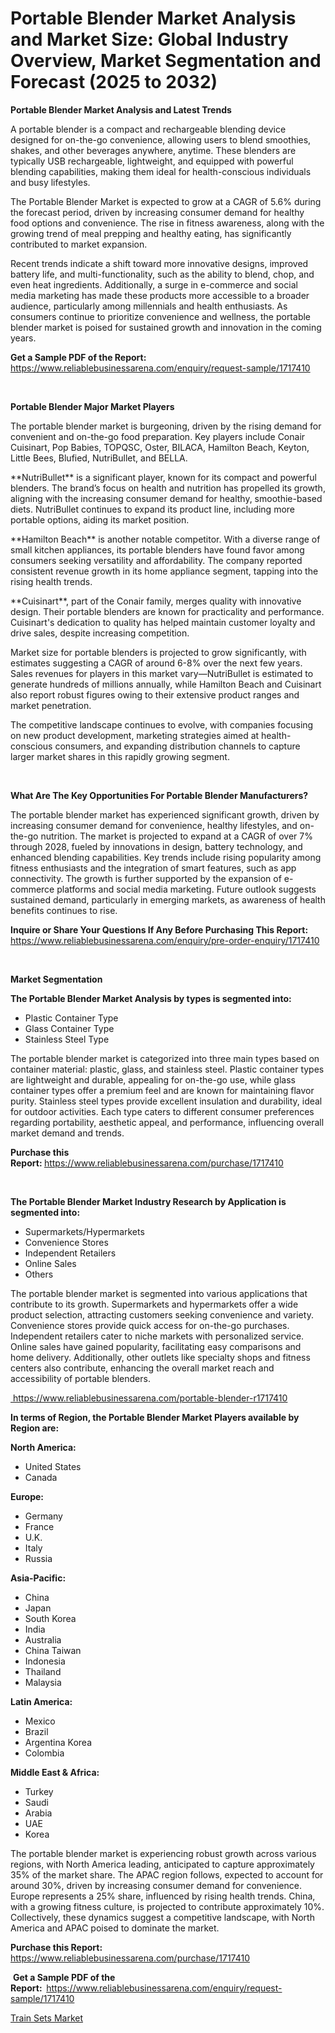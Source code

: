 <p><h1>Portable Blender Market Analysis and Market Size: Global Industry Overview, Market Segmentation and Forecast (2025 to 2032)</h1></p><p><strong>Portable Blender Market Analysis and Latest Trends</strong></p>
<p><p>A portable blender is a compact and rechargeable blending device designed for on-the-go convenience, allowing users to blend smoothies, shakes, and other beverages anywhere, anytime. These blenders are typically USB rechargeable, lightweight, and equipped with powerful blending capabilities, making them ideal for health-conscious individuals and busy lifestyles.</p><p>The Portable Blender Market is expected to grow at a CAGR of 5.6% during the forecast period, driven by increasing consumer demand for healthy food options and convenience. The rise in fitness awareness, along with the growing trend of meal prepping and healthy eating, has significantly contributed to market expansion. </p><p>Recent trends indicate a shift toward more innovative designs, improved battery life, and multi-functionality, such as the ability to blend, chop, and even heat ingredients. Additionally, a surge in e-commerce and social media marketing has made these products more accessible to a broader audience, particularly among millennials and health enthusiasts. As consumers continue to prioritize convenience and wellness, the portable blender market is poised for sustained growth and innovation in the coming years.</p></p>
<p><strong>Get a Sample PDF of the Report:&nbsp;</strong> <a href="https://www.reliablebusinessarena.com/enquiry/request-sample/1717410?utm_campaign=2322&utm_medium=2&utm_source=Github&utm_content=ia&utm_term=08022025&utm_id=portable-blender">https://www.reliablebusinessarena.com/enquiry/request-sample/1717410</a></p>
<p>&nbsp;</p>
<p><strong>Portable Blender Major Market Players</strong></p>
<p><p>The portable blender market is burgeoning, driven by the rising demand for convenient and on-the-go food preparation. Key players include Conair Cuisinart, Pop Babies, TOPQSC, Oster, BILACA, Hamilton Beach, Keyton, Little Bees, Blufied, NutriBullet, and BELLA.</p><p>**NutriBullet** is a significant player, known for its compact and powerful blenders. The brand’s focus on health and nutrition has propelled its growth, aligning with the increasing consumer demand for healthy, smoothie-based diets. NutriBullet continues to expand its product line, including more portable options, aiding its market position.</p><p>**Hamilton Beach** is another notable competitor. With a diverse range of small kitchen appliances, its portable blenders have found favor among consumers seeking versatility and affordability. The company reported consistent revenue growth in its home appliance segment, tapping into the rising health trends.</p><p>**Cuisinart**, part of the Conair family, merges quality with innovative design. Their portable blenders are known for practicality and performance. Cuisinart's dedication to quality has helped maintain customer loyalty and drive sales, despite increasing competition.</p><p>Market size for portable blenders is projected to grow significantly, with estimates suggesting a CAGR of around 6-8% over the next few years. Sales revenues for players in this market vary—NutriBullet is estimated to generate hundreds of millions annually, while Hamilton Beach and Cuisinart also report robust figures owing to their extensive product ranges and market penetration.</p><p>The competitive landscape continues to evolve, with companies focusing on new product development, marketing strategies aimed at health-conscious consumers, and expanding distribution channels to capture larger market shares in this rapidly growing segment.</p></p>
<p>&nbsp;</p>
<p><strong>What Are The Key Opportunities For Portable Blender Manufacturers?</strong></p>
<p><p>The portable blender market has experienced significant growth, driven by increasing consumer demand for convenience, healthy lifestyles, and on-the-go nutrition. The market is projected to expand at a CAGR of over 7% through 2028, fueled by innovations in design, battery technology, and enhanced blending capabilities. Key trends include rising popularity among fitness enthusiasts and the integration of smart features, such as app connectivity. The growth is further supported by the expansion of e-commerce platforms and social media marketing. Future outlook suggests sustained demand, particularly in emerging markets, as awareness of health benefits continues to rise.</p></p>
<p><strong>Inquire or Share Your Questions If Any Before Purchasing This Report:</strong> <a href="https://www.reliablebusinessarena.com/enquiry/pre-order-enquiry/1717410?utm_campaign=2322&utm_medium=2&utm_source=Github&utm_content=ia&utm_term=08022025&utm_id=portable-blender">https://www.reliablebusinessarena.com/enquiry/pre-order-enquiry/1717410</a></p>
<p>&nbsp;</p>
<p><strong>Market Segmentation</strong></p>
<p><strong>The Portable Blender Market Analysis by types is segmented into:</strong></p>
<p><ul><li>Plastic Container Type</li><li>Glass Container Type</li><li>Stainless Steel Type</li></ul></p>
<p><p>The portable blender market is categorized into three main types based on container material: plastic, glass, and stainless steel. Plastic container types are lightweight and durable, appealing for on-the-go use, while glass container types offer a premium feel and are known for maintaining flavor purity. Stainless steel types provide excellent insulation and durability, ideal for outdoor activities. Each type caters to different consumer preferences regarding portability, aesthetic appeal, and performance, influencing overall market demand and trends.</p></p>
<p><strong>Purchase this Report:&nbsp;</strong><a href="https://www.reliablebusinessarena.com/purchase/1717410?utm_campaign=2322&utm_medium=2&utm_source=Github&utm_content=ia&utm_term=08022025&utm_id=portable-blender">https://www.reliablebusinessarena.com/purchase/1717410</a></p>
<p>&nbsp;</p>
<p><strong>The Portable Blender Market Industry Research by Application is segmented into:</strong></p>
<p><ul><li>Supermarkets/Hypermarkets</li><li>Convenience Stores</li><li>Independent Retailers</li><li>Online Sales</li><li>Others</li></ul></p>
<p><p>The portable blender market is segmented into various applications that contribute to its growth. Supermarkets and hypermarkets offer a wide product selection, attracting customers seeking convenience and variety. Convenience stores provide quick access for on-the-go purchases. Independent retailers cater to niche markets with personalized service. Online sales have gained popularity, facilitating easy comparisons and home delivery. Additionally, other outlets like specialty shops and fitness centers also contribute, enhancing the overall market reach and accessibility of portable blenders.</p></p>
<p><a href="https://www.reliablebusinessarena.com/portable-blender-r1717410?utm_campaign=2322&utm_medium=2&utm_source=Github&utm_content=ia&utm_term=08022025&utm_id=portable-blender">&nbsp;https://www.reliablebusinessarena.com/portable-blender-r1717410</a></p>
<p><strong>In terms of Region, the Portable Blender Market Players available by Region are:</strong></p>
<p>
    <p> <strong> North America: </strong>
        <ul>
            <li>United States</li>
            <li>Canada</li>
        </ul>
        </p> 
    <p> <strong> Europe: </strong>
        <ul>
            <li>Germany</li>
            <li>France</li>
            <li>U.K.</li>
            <li>Italy</li>
            <li>Russia</li>
        </ul>
        </p> 
    <p> <strong> Asia-Pacific: </strong>
        <ul>
            <li>China</li>
            <li>Japan</li>
            <li>South Korea</li>
            <li>India</li>
            <li>Australia</li>
            <li>China Taiwan</li>
            <li>Indonesia</li>
            <li>Thailand</li>
            <li>Malaysia</li>
        </ul>
        </p> 
    <p> <strong> Latin America: </strong>
        <ul>
            <li>Mexico</li>
            <li>Brazil</li>
            <li>Argentina Korea</li>
            <li>Colombia</li>
        </ul>
        </p> 
    <p> <strong> Middle East & Africa: </strong>
        <ul>
            <li>Turkey</li>
            <li>Saudi</li>
            <li>Arabia</li>
            <li>UAE</li>
            <li>Korea</li>
        </ul>
    </p>
    </p>
<p><p>The portable blender market is experiencing robust growth across various regions, with North America leading, anticipated to capture approximately 35% of the market share. The APAC region follows, expected to account for around 30%, driven by increasing consumer demand for convenience. Europe represents a 25% share, influenced by rising health trends. China, with a growing fitness culture, is projected to contribute approximately 10%. Collectively, these dynamics suggest a competitive landscape, with North America and APAC poised to dominate the market.</p></p>
<p><strong>Purchase this Report: </strong><a href="https://www.reliablebusinessarena.com/purchase/1717410?utm_campaign=2322&utm_medium=2&utm_source=Github&utm_content=ia&utm_term=08022025&utm_id=portable-blender">https://www.reliablebusinessarena.com/purchase/1717410</a></p>
<p>&nbsp;<strong>Get a Sample PDF of the Report:&nbsp;&nbsp;</strong><a href="https://www.reliablebusinessarena.com/enquiry/request-sample/1717410?utm_campaign=2322&utm_medium=2&utm_source=Github&utm_content=ia&utm_term=08022025&utm_id=portable-blender">https://www.reliablebusinessarena.com/enquiry/request-sample/1717410</a></p>
<p><strong></strong></p>
<p><p><a href="https://github.com/birnbaumbulah0/Market-Research-Report-List-1/blob/main/train-sets-market.md?utm_campaign=2322&utm_medium=2&utm_source=Github&utm_content=ia&utm_term=08022025&utm_id=portable-blender">Train Sets Market</a></p></p>